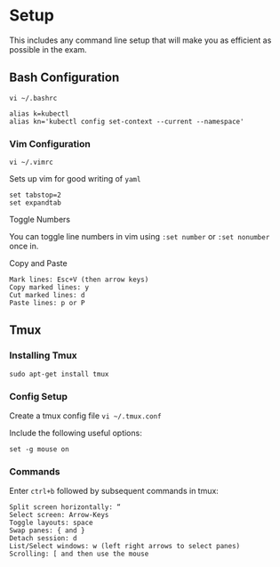 # Setup

This includes any command line setup that will make you as efficient as possible in the exam.

## Bash Configuration

```
vi ~/.bashrc
```

```
alias k=kubectl
alias kn='kubectl config set-context --current --namespace'
```

### Vim Configuration

```
vi ~/.vimrc
```

Sets up vim for good writing of `yaml`
```
set tabstop=2
set expandtab
```

Toggle Numbers

You can toggle line numbers in vim using `:set number` or `:set nonumber` once in.

Copy and Paste

```
Mark lines: Esc+V (then arrow keys)
Copy marked lines: y
Cut marked lines: d
Paste lines: p or P
```

## Tmux

### Installing Tmux

```
sudo apt-get install tmux
```

### Config Setup

Create a tmux config file `vi ~/.tmux.conf`

Include the following useful options:
```
set -g mouse on
```

### Commands

Enter `ctrl+b` followed by subsequent commands in tmux:

```
Split screen horizontally: “
Select screen: Arrow-Keys
Toggle layouts: space
Swap panes: { and }
Detach session: d
List/Select windows: w (left right arrows to select panes)
Scrolling: [ and then use the mouse
```
